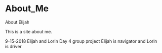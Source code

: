 # About_Me
About Elijah

This is a site about me.

9-15-2018 
Elijah and Lorin Day 4 group project
Elijah is navigator and Lorin is driver
